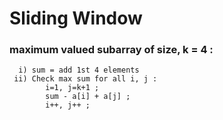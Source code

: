 # Sliding Window
### maximum valued subarray of size, k = 4 :
      i) sum = add 1st 4 elements
     ii) Check max sum for all i, j :
            i=1, j=k+1 ;
            sum - a[i] + a[j] ;
            i++, j++ ;
